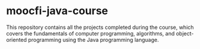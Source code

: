 # moocfi-java-course
This repository contains all the projects completed during the course, which covers the fundamentals of computer programming, algorithms, and object-oriented programming using the Java programming language.
